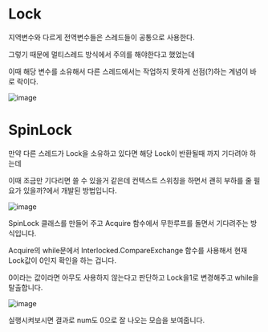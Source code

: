 # Lock

지역변수와 다르게 전역변수들은 스레드들이 공통으로 사용한다.
  
그렇기 때문에 멀티스레드 방식에서 주의를 해야한다고 했었는데
  
이때 해당 변수를 소유해서 다른 스레드에서는 작업하지 못하게 선점(?)하는 계념이 바로 락이다.
  
![image](https://github.com/yoodonghoon/Memory/assets/145320150/90036fb4-e124-4683-bd86-9d79494d2183)


# SpinLock

만약 다른 스레드가 Lock을 소유하고 있다면 해당 Lock이 반환될때 까지 기다려야 하는데
  
이때 조금만 기다리면 쓸 수 있을거 같은데 컨텍스트 스위칭을 하면서 괜히 부하를 줄 필요가 있을까?에서 개발된 방법입니다.

![image](https://github.com/yoodonghoon/Memory/assets/145320150/cdffbc75-d467-43f0-bf3b-47d7a36676d3)

SpinLock 클래스를 만들어 주고 Acquire 함수에서 무한루프를 돌면서 기다려주는 방식입니다.

Acquire의 while문에서 Interlocked.CompareExchange 함수를 사용해서 현재 Lock값이 0인지 확인을 하는 겁니다.

0이라는 값이라면 아무도 사용하지 않는다고 판단하고 Lock을1로 변경해주고 while을 탈출합니다.

![image](https://github.com/yoodonghoon/Memory/assets/145320150/2713a7c8-3df9-4213-a9e2-6d822b448051)

실행시켜보시면 결과로 num도 0으로 잘 나오는 모습을 보여줍니다.
